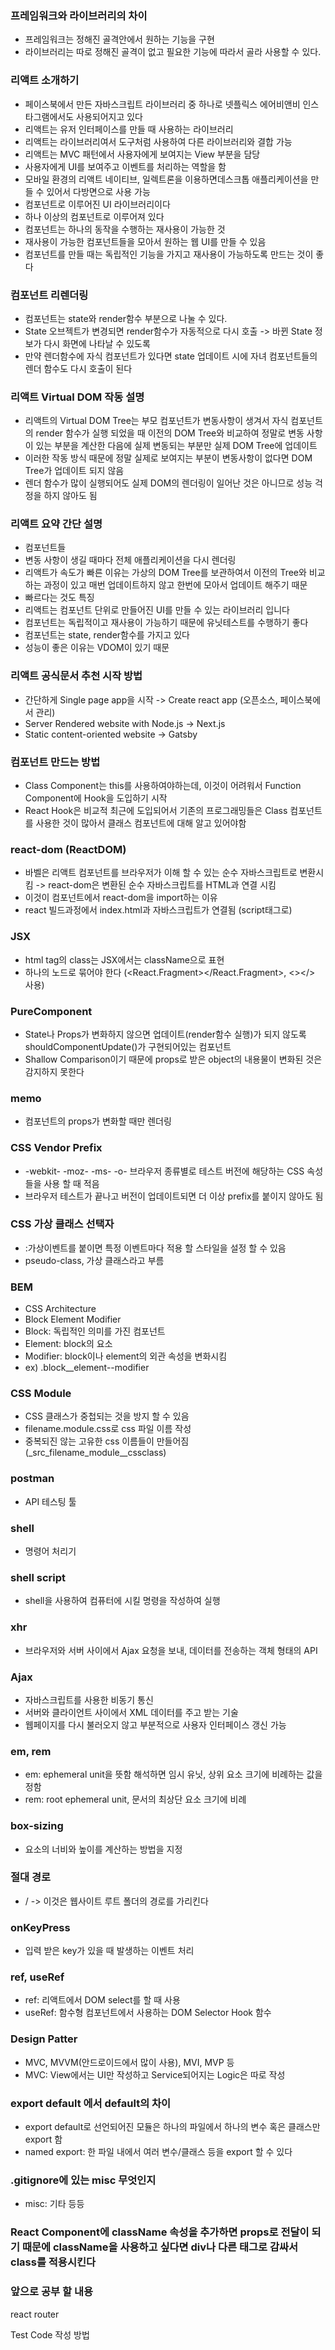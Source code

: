 ### 프레임워크와 라이브러리의 차이

- 프레임워크는 정해진 골격안에서 원하는 기능을 구현
- 라이브러리는 따로 정해진 골격이 없고 필요한 기능에 따라서 골라 사용할 수 있다.

### 리액트 소개하기

- 페이스북에서 만든 자바스크립트 라이브러리 중 하나로 넷플릭스 에어비앤비 인스타그램에서도 사용되어지고 있다
- 리액트는 유저 인터페이스를 만들 때 사용하는 라이브러리
- 리액트는 라이브러리여서 도구처럼 사용하여 다른 라이브러리와 결합 가능
- 리액트는 MVC 패턴에서 사용자에게 보여지는 View 부분을 담당
- 사용자에게 UI를 보여주고 이벤트를 처리하는 역할을 함
- 모바일 환경의 리액트 네이티브, 일렉트론을 이용하면데스크톱 애플리케이션을 만들 수 있어서 다방면으로 사용 가능
- 컴포넌트로 이루어진 UI 라이브러리이다
- 하나 이상의 컴포넌트로 이루어져 있다
- 컴포넌트는 하나의 동작을 수행하는 재사용이 가능한 것
- 재사용이 가능한 컴포넌트들을 모아서 원하는 웹 UI를 만들 수 있음
- 컴포넌트를 만들 때는 독립적인 기능을 가지고 재사용이 가능하도록 만드는 것이 좋다

### 컴포넌트 리렌더링

- 컴포넌트는 state와 render함수 부분으로 나눌 수 있다.
- State 오브젝트가 변경되면 render함수가 자동적으로 다시 호출 -> 바뀐 State 정보가 다시 화면에 나타날 수 있도록
- 만약 렌더함수에 자식 컴포넌트가 있다면 state 업데이트 시에 자녀 컴포넌트들의 렌더 함수도 다시 호출이 된다

### 리액트 Virtual DOM 작동 설명

- 리액트의 Virtual DOM Tree는 부모 컴포넌트가 변동사항이 생겨서 자식 컴포넌트의 render 함수가 실행 되었을 때 이전의 DOM Tree와 비교하여 정말로 변동 사항이 있는 부분을 계산한 다음에 실제 변동되는 부분만 실제 DOM Tree에 업데이트
- 이러한 작동 방식 때문에 정말 실제로 보여지는 부분이 변동사항이 없다면 DOM Tree가 업데이트 되지 않음
- 렌더 함수가 많이 실행되어도 실제 DOM의 렌더링이 일어난 것은 아니므로 성능 걱정을 하지 않아도 됨

### 리액트 요약 간단 설명

- 컴포넌트들
- 변동 사항이 생길 때마다 전체 애플리케이션을 다시 렌더링
- 리액트가 속도가 빠른 이유는 가상의 DOM Tree를 보관하여서 이전의 Tree와 비교하는 과정이 있고 매번 업데이트하지 않고 한번에 모아서 업데이트 해주기 때문
- 빠르다는 것도 특징
- 리액트는 컴포넌트 단위로 만들어진 UI를 만들 수 있는 라이브러리 입니다
- 컴포넌트는 독립적이고 재사용이 가능하기 때문에 유닛테스트를 수행하기 좋다
- 컴포넌트는 state, render함수를 가지고 있다
- 성능이 좋은 이유는 VDOM이 있기 때문

### 리액트 공식문서 추천 시작 방법

- 간단하게 Single page app을 시작 -> Create react app (오픈소스, 페이스북에서 관리)
- Server Rendered website with Node.js -> Next.js
- Static content-oriented website -> Gatsby

### 컴포넌트 만드는 방법

- Class Component는 this를 사용하여야하는데, 이것이 어려워서 Function Component에 Hook을 도입하기 시작
- React Hook은 비교적 최근에 도입되어서 기존의 프로그래밍들은 Class 컴포넌트를 사용한 것이 많아서 클래스 컴포넌트에 대해 알고 있어야함

### react-dom (ReactDOM)

- 바벨은 리액트 컴포넌트를 브라우저가 이해 할 수 있는 순수 자바스크립트로 변환시킴 -> react-dom은 변환된 순수 자바스크립트를 HTML과 연결 시킴
- 이것이 컴포넌트에서 react-dom을 import하는 이유
- react 빌드과정에서 index.html과 자바스크립트가 연결됨 (script태그로)

### JSX

- html tag의 class는 JSX에서는 className으로 표현
- 하나의 노드로 묶어야 한다 (<React.Fragment></React.Fragment>, <></> 사용)

### PureComponent

- State나 Props가 변화하지 않으면 업데이트(render함수 실행)가 되지 않도록 shouldComponentUpdate()가 구현되어있는 컴포넌트
- Shallow Comparison이기 때문에 props로 받은 object의 내용물이 변화된 것은 감지하지 못한다

### memo

- 컴포넌트의 props가 변화할 때만 렌더링

### CSS Vendor Prefix

- -webkit- -moz- -ms- -o- 브라우저 종류별로 테스트 버전에 해당하는 CSS 속성들을 사용 할 때 적음
- 브라우저 테스트가 끝나고 버전이 업데이트되면 더 이상 prefix를 붙이지 않아도 됨

### CSS 가상 클래스 선택자

- :가상이벤트를 붙이면 특정 이벤트마다 적용 할 스타일을 설정 할 수 있음
- pseudo-class, 가상 클래스라고 부름

### BEM

- CSS Architecture
- Block Element Modifier
- Block: 독립적인 의미를 가진 컴포넌트
- Element: block의 요소
- Modifier: block이나 element의 외관 속성을 변화시킴
- ex) .block\_\_element--modifier

### CSS Module

- CSS 클래스가 중첩되는 것을 방지 할 수 있음
- filename.module.css로 css 파일 이름 작성
- 중복되진 않는 고유한 css 이름들이 만들어짐 (\_src_filename_module\_\_cssclass)

### postman

- API 테스팅 툴

### shell

- 명령어 처리기

### shell script

- shell을 사용하여 컴퓨터에 시킬 명령을 작성하여 실행

### xhr

- 브라우저와 서버 사이에서 Ajax 요청을 보내, 데이터를 전송하는 객체 형태의 API

### Ajax

- 자바스크립트를 사용한 비동기 통신
- 서버와 클라이언트 사이에서 XML 데이터를 주고 받는 기술
- 웹페이지를 다시 불러오지 않고 부분적으로 사용자 인터페이스 갱신 가능

### em, rem

- em: ephemeral unit을 뜻함 해석하면 임시 유닛, 상위 요소 크기에 비례하는 값을 정함
- rem: root ephemeral unit, 문서의 최상단 요소 크기에 비례

### box-sizing

- 요소의 너비와 높이를 계산하는 방법을 지정

### 절대 경로

- / -> 이것은 웹사이트 루트 폴더의 경로를 가리킨다

### onKeyPress

- 입력 받은 key가 있을 때 발생하는 이벤트 처리

### ref, useRef

- ref: 리액트에서 DOM select를 할 때 사용
- useRef: 함수형 컴포넌트에서 사용하는 DOM Selector Hook 함수

### Design Patter

- MVC, MVVM(안드로이드에서 많이 사용), MVI, MVP 등
- MVC: View에서는 UI만 작성하고 Service되어지는 Logic은 따로 작성

### export default 에서 default의 차이

- export default로 선언되어진 모듈은 하나의 파일에서 하나의 변수 혹은 클래스만 export 함
- named export: 한 파일 내에서 여러 변수/클래스 등을 export 할 수 있다

### .gitignore에 있는 misc 무엇인지

- misc: 기타 등등

### React Component에 className 속성을 추가하면 props로 전달이 되기 때문에 className을 사용하고 싶다면 div나 다른 태그로 감싸서 class를 적용시킨다

### 앞으로 공부 할 내용

react router

Test Code 작성 방법
